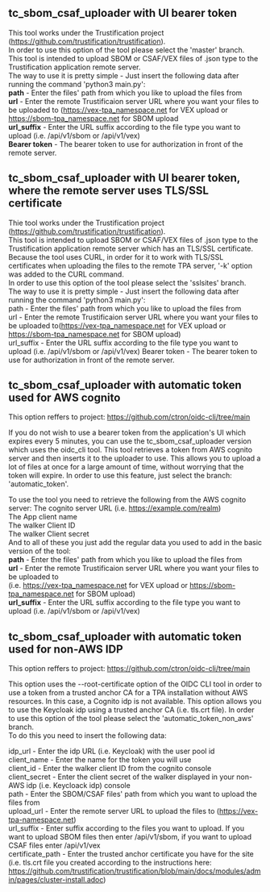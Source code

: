 tc_sbom_csaf_uploader with UI bearer token
-------------------------------------------
This tool works under the Trustification project (https://github.com/trustification/trustification). \
In order to use this option of the tool please select the 'master' branch. \
This tool is intended to upload SBOM or CSAF/VEX files of .json type to the Trustification application remote server. \
The way to use it is pretty simple - Just insert the following data after running the command 'python3 main.py': \
**path** - Enter the files' path from which you like to upload the files from \
**url** - Enter the remote Trustificaion server URL where you want your files to be uploaded to
(https://vex-tpa_namespace.net for VEX upload or https://sbom-tpa_namespace.net for SBOM upload \
**url_suffix** - Enter the URL suffix according to the file type you want to upload (i.e. /api/v1/sbom or /api/v1/vex) \
**Bearer token** - The bearer token to use for authorization in front of the remote server.

tc_sbom_csaf_uploader with UI bearer token, where the remote server uses TLS/SSL certificate
---------------------------------------------------------------------------------------------
Thie tool works under the Trustification project (https://github.com/trustification/trustification). \
This tool is intended to upload SBOM or CSAF/VEX files of .json type to the Trustification application remote server which has an TLS/SSL certificate. \
Because the tool uses CURL, in order for it to work with TLS/SSL certificates when uploading the files to the remote TPA server, '-k' option was added to the CURL command. \
In order to use this option of the tool please select the 'sslsites' branch. \
The way to use it is pretty simple - Just insert the following data after running the command 'python3 main.py': \
path - Enter the files' path from which you like to upload the files from \
url - Enter the remote Trustificaion server URL where you want your files to be uploaded to(https://vex-tpa_namespace.net for VEX upload or https://sbom-tpa_namespace.net for SBOM upload) \
url_suffix - Enter the URL suffix according to the file type you want to upload (i.e. /api/v1/sbom or /api/v1/vex)
Bearer token - The bearer token to use for authorization in front of the remote server. 


tc_sbom_csaf_uploader with automatic token used for AWS cognito
----------------------------------------------------------------
This option reffers to project: https://github.com/ctron/oidc-cli/tree/main

If you do not wish to use a bearer token from the application's UI which expires every 5 minutes, you can use the tc_sbom_csaf_uploader version which uses the oidc_cli tool.
This tool retrieves a token from AWS cognito server and then inserts it to the uploader to use. 
This allows you to upload a lot of files at once for a large amount of time, without worrying that the token will expire. 
In order to use this feature, just select the branch: 'automatic_token'.

To use the tool you need to retrieve the following from the AWS cognito server:
The cognito server URL (i.e. https://example.com/realm) \
The App client name \
The walker Client ID \
The walker Client secret \
And to all of these you just add the regular data you used to add in the basic version of the tool: \
**path** - Enter the files' path from which you like to upload the files from \
**url** - Enter the remote Trustificaion server URL where you want your files to be uploaded to \
(i.e. https://vex-tpa_namespace.net for VEX upload or https://sbom-tpa_namespace.net for SBOM upload) \
**url_suffix** - Enter the URL suffix according to the file type you want to upload (i.e. /api/v1/sbom or /api/v1/vex) 


tc_sbom_csaf_uploader with automatic token used for non-AWS IDP
----------------------------------------------------------------
This option reffers to project: https://github.com/ctron/oidc-cli/tree/main

This option uses the --root-certificate option of the OIDC CLI tool in order to use a token from a trusted anchor CA for a TPA installation without AWS resources.
In this case, a Cognito idp is not available. This option allows you to use the Keycloak idp using a trusted anchor CA (i.e. tls.crt file).
In order to use this option of the tool please select the 'automatic_token_non_aws' branch. \
To do this you need to insert the following data:

idp_url - Enter the idp URL (i.e. Keycloak) with the user pool id \
client_name - Enter the name for the token you will use \
client_id - Enter the walker client ID from the cognito console \
client_secret - Enter the client secret of the walker displayed in your non-AWS idp (i.e. Keycloack idp) console \
path - Enter the SBOM/CSAF files' path from which you want to upload the files from \
upload_url - Enter the remote server URL to upload the files to (https://vex-tpa-namespace.net) \
url_suffix - Enter suffix according to the files you want to upload. If you want to upload SBOM files then enter /api/v1/sbom, if you want to upload CSAF files enter /api/v1/vex \
certificate_path - Enter the trusted anchor certificate you have for the site (i.e. tls.crt file you created according to the instructions here: https://github.com/trustification/trustification/blob/main/docs/modules/admin/pages/cluster-install.adoc) 


